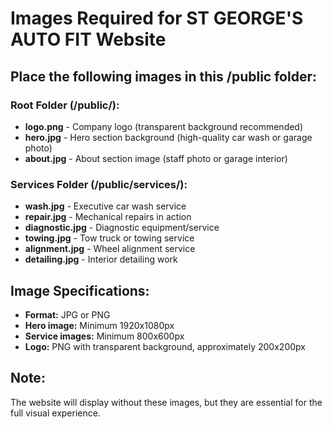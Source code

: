 # Images Required for ST GEORGE'S AUTO FIT Website

## Place the following images in this /public folder:

### Root Folder (/public/):
- **logo.png** - Company logo (transparent background recommended)
- **hero.jpg** - Hero section background (high-quality car wash or garage photo)
- **about.jpg** - About section image (staff photo or garage interior)

### Services Folder (/public/services/):
- **wash.jpg** - Executive car wash service
- **repair.jpg** - Mechanical repairs in action
- **diagnostic.jpg** - Diagnostic equipment/service
- **towing.jpg** - Tow truck or towing service
- **alignment.jpg** - Wheel alignment service
- **detailing.jpg** - Interior detailing work

## Image Specifications:
- **Format:** JPG or PNG
- **Hero image:** Minimum 1920x1080px
- **Service images:** Minimum 800x600px
- **Logo:** PNG with transparent background, approximately 200x200px

## Note:
The website will display without these images, but they are essential for the full visual experience.

